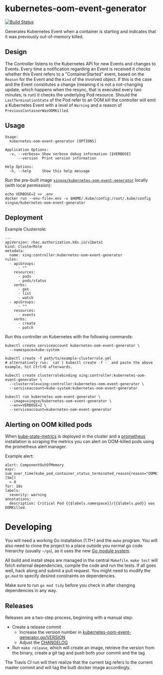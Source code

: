 # kubernetes-oom-event-generator

[![Build Status](https://travis-ci.org/xing/kubernetes-oom-event-generator.svg?branch=master)](https://travis-ci.org/xing/kubernetes-oom-event-generator)

Generates Kubernetes Event when a container is starting and indicates that
it was previously out-of-memory killed.

## Design

The Controller listens to the Kubernetes API for new Events and changes to
Events. Every time a notification regarding an Event is received it checks
whether this Event refers to a "ContainerStarted" event, based on the `Reason`
for the Event and the `Kind` of the involved object. If this is the case
and the Event constitutes a change (meaning it is not a not-changing update,
which happens when the resync, that is executed every two minutes, is run) it checks
the underlying Pod resource. Should the `LastTerminationState` of the Pod refer to
an OOM kill the controller will emit a Kubernetes Event with a level of `Warning`
and a reason of `PreviousContainerWasOOMKilled`.

## Usage

    Usage:
      kubernetes-oom-event-generator [OPTIONS]

    Application Options:
      -v, --verbose= Show verbose debug information [$VERBOSE]
          --version  Print version information

    Help Options:
      -h, --help     Show this help message

Run the pre-built image [`xingse/kubernetes-oom-event-generator`] locally (with
local permission):

    echo VERBOSE=2 >> .env
    docker run --env-file=.env -v $HOME/.kube/config:/root/.kube/config xingse/kubernetes-oom-event-generator

## Deployment

Example Clusterrole:

    ---
    apiVersion: rbac.authorization.k8s.io/v1beta1
    kind: ClusterRole
    metadata:
      name: xing:controller:kubernetes-oom-event-generator
    rules:
      - apiGroups:
          - ""
        resources:
          - pods
          - pods/status
        verbs:
          - get
          - list
          - watch
      - apiGroups:
          - ""
        resources:
          - events
        verbs:
          - create
          - patch

Run this controller on Kubernetes with the following commands:

    kubectl create serviceaccount kubernetes-oom-event-generator \
      --namespace=kube-system

    kubectl create -f path/to/example-clusterrole.yml
    # alternatively run: `cat | kubectl create -f -` and paste the above example, hit Ctrl+D afterwards.

    kubectl create clusterrolebinding xing:controller:kubernetes-oom-event-generator \
      --clusterrole=xing:controller:kubernetes-oom-event-generator \
      --serviceaccount=kube-system:kubernetes-oom-event-generator

    kubectl run kubernetes-oom-event-generator \
      --image=xingse/kubernetes-oom-event-generator \
      --env=VERBOSE=2 \
      --serviceaccount=kubernetes-oom-event-generator

## Alerting on OOM killed pods

When [kube-state-metrics](https://github.com/kubernetes/kube-state-metrics) is deployed
in the cluster and a [prometheus](https://prometheus.io) installation is scraping the metrics
you can alert on OOM-killed pods using the prometheus alert manager.

Example alert:

    alert: ComponentOutOfMemory
    expr: sum_over_time(kube_pod_container_status_terminated_reason{reason="OOMKilled"}[5m])
      > 0
    for: 10s
    labels:
      severity: warning
    annotations:
      description: Critical Pod {{$labels.namespace}}/{{$labels.pod}} was OOMKilled.

# Developing

You will need a working Go installation (1.11+) and the `make` program.  You will also
need to clone the project to a place outside you normal go code hierarchy (usually
`~/go`), as it uses the new [Go module system].

All build and install steps are managed in the central `Makefile`. `make test` will fetch
external dependencies, compile the code and run the tests. If all goes well, hack along
and submit a pull request. You might need to modify the `go.mod` to specify desired
constraints on dependencies.

Make sure to run `go mod tidy` before you check in after changing dependencies in any way.

[Go module system]: https://github.com/golang/go/wiki/Modules
[`xingse/kubernetes-oom-event-generator`]: https://hub.docker.com/r/xingse/kubernetes-oom-event-generator

## Releases

Releases are a two-step process, beginning with a manual step:

* Create a release commit
  * Increase the version number in [kubernetes-oom-event-generator.go/VERSION](kubernetes-oom-event-generator.go#20)
  * Adjust the [CHANGELOG](CHANGELOG.md)
* Run `make release`, which will create an image, retrieve the version from the
  binary, create a git tag and push both your commit and the tag

The Travis CI run will then realize that the current tag refers to the current master commit and
will tag the built docker image accordingly.
